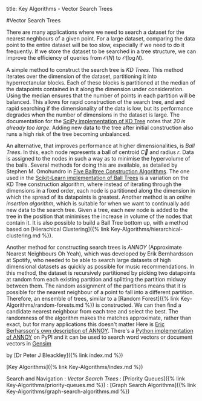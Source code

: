 title: Key Algorithms - Vector Search Trees

#Vector Search Trees

There are many applications where we need to search a dataset for the nearest neghbours of a given point. For a large dataset, comparing the data point to the entire dataset will be too slow, especially if we need to do it frequently. If we store the dataset to be searched in a tree structure, we can improve the efficiency of queries from $\mathcal{O} (N)$ to $\mathcal{O} (\log N)$.

A simple method to construct the search tree is *KD Trees*. This method iterates over the dimension of the dataset, partitioning it into hyperrectanular blocks. Each of these blocks is partitioned at the median of the datapoints contained in it along the dimension under consideration. Using the median ensures that the number of points in each partition will be balanced. This allows for rapid construction of the search tree, and and rapid searching if the dimensionality of the data is low, but its performance degrades when the number of dimensions in the dataset is large. The documentation for the [SciPy implementation of KD Tree](https://docs.scipy.org/doc/scipy/reference/generated/scipy.spatial.KDTree.html#scipy.spatial.KDTree) notes that *20 is already too large*. Adding new data to the tree after initial construction also runs a high risk of the tree becoming unbalanced.

An alternative, that improves performance at higher dimensionalities, is *Ball Trees*. In this, each node represents a ball of centroid $\vec{C}$ and radius $r$. Data is assigned to the nodes in such a way as to minimise the hypervolume of the balls. Several methods for doing this are available, as detailed by Stephen M. Omohundro in [Five Balltree Construction Algorithms](https://ftp.icsi.berkeley.edu/ftp/pub/techreports/1989/tr-89-063.pdf). The one used in the [Scikit-Learn implementation of Ball Trees](https://scikit-learn.org/stable/modules/generated/sklearn.neighbors.BallTree.html#sklearn.neighbors.BallTree) is a variation on the KD Tree construction algorithm, where instead of iterating through the dimensions in a fixed order, each node is partitioned along the dimension in which the spread of its datapoints is greatest. Another method is an *online insertion algorithm*, which is suitable for when we want to continually add new data to the search tree. Given a tree, each new node is added to the tree in the position that minimises the increase in volume of the nodes that contain it. It is also possible to build a Ball Tree bottom up, with a method based on [Hierachical Clustering]({% link Key-Algorithms/hierarchical-clustering.md %}).

Another method for constructing search trees is *ANNOY* (Approximate Nearest Neighbours Oh Yeah), which was developed by Erik Bernhardsson at Spotify, who needed to be able to search large datasets of high dimensional datasets as quickly as possible for music recommendations. In this method, the dataset is recursively partitioned by picking two datapoints at random from each existing partition and splitting the partition midway between them. The random assignment of the partitions means that it is possible for the nearest neighbour of a point to fall into a different partition. Therefore, an ensemble of trees, similar to a [Random Forest]({% link Key-Algorithms/random-forests.md %}) is constructed. We can then find a candidate nearest neighbour from each tree and select the best. The randomness of the algorithm makes the matches approximate, rather than exact, but for many applications this doesn't matter
Here is [Eric Berharsson's own description of ANNOY](https://erikbern.com/2015/10/01/nearest-neighbors-and-vector-models-part-2-how-to-search-in-high-dimensional-spaces.html). There's a [Python implementation of ANNOY](https://pypi.org/project/annoy/1.0.3/) on PyPI and it can be used to search word vectors or document vectors in [Gensim](https://radimrehurek.com/gensim/similarities/annoy.html)

by [Dr Peter J Bleackley]({% link index.md %})

[Key Algorithms]({% link Key-Algorithms/index.md %})

Search and Navigation
: *Vector Search Trees*
: [Priority Queues]({% link Key-Algorithms/priority-queues.md %})
: [Graph Search Algorithms]({% link Key-Algorithms/graph-search-algorithms.md %})
